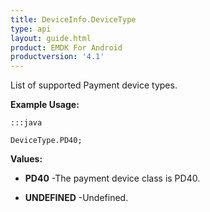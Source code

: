 ```yaml
---
title: DeviceInfo.DeviceType
type: api
layout: guide.html
product: EMDK For Android
productversion: '4.1'
---
```



List of supported Payment device types.
 
 

**Example Usage:**
	
	:::java
	
	DeviceType.PD40;
	


**Values:**

* **PD40** -The payment device class is PD40.

* **UNDEFINED** -Undefined.









